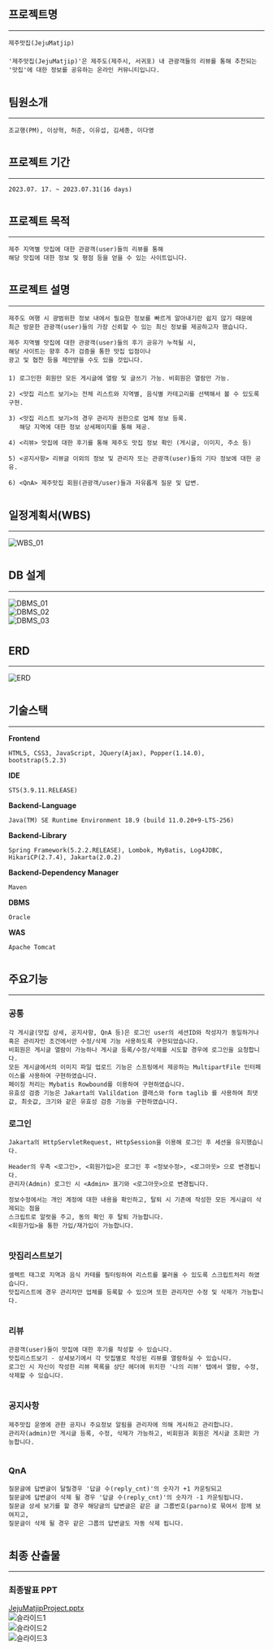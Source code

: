
## 프로젝트명 
***
    제주맛집(JejuMatjip)
####
    '제주맛집(JejuMatjip)'은 제주도(제주시, 서귀포) 내 관광객들의 리뷰를 통해 추천되는 
    '맛집'에 대한 정보를 공유하는 온라인 커뮤니티입니다.

#
## 팀원소개
***
    조교행(PM), 이상혁, 허준, 이유섭, 김세종, 이다영
#
## 프로젝트 기간
***
    2023.07. 17. ~ 2023.07.31(16 days)
#
## 프로젝트 목적
***
    제주 지역별 맛집에 대한 관광객(user)들의 리뷰를 통해
    해당 맛집에 대한 정보 및 평점 등을 얻을 수 있는 사이트입니다.
#
## 프로젝트 설명
***
    제주도 여행 시 광범위한 정보 내에서 필요한 정보를 빠르게 알아내기란 쉽지 않기 때문에
    최근 방문한 관광객(user)들의 가장 신뢰할 수 있는 최신 정보를 제공하고자 했습니다.

    제주 지역별 맛집에 대한 관광객(user)들의 후기 공유가 누적될 시,
    해당 사이트는 향후 추가 검증을 통한 맛집 입점이나 
    광고 및 협찬 등을 제안받을 수도 있을 것입니다. 

####

    1) 로그인한 회원만 모든 게시글에 열람 및 글쓰기 가능. 비회원은 열람만 가능.

    2) <맛집 리스트 보기>는 전체 리스트와 지역별, 음식별 카테고리를 선택해서 볼 수 있도록 구현.

    3) <맛집 리스트 보기>의 경우 관리자 권한으로 업체 정보 등록.
       해당 지역에 대한 정보 상세페이지를 통해 제공.

    4) <리뷰> 맛집에 대한 후기를 통해 제주도 맛집 정보 확인 (게시글, 이미지, 주소 등)

    5) <공지사항> 리뷰글 이외의 정보 및 관리자 또는 관광객(user)들의 기타 정보에 대한 공유.

    6) <QnA> 제주맛집 회원(관광객/user)들과 자유롭게 질문 및 답변.

#
## 일정계획서(WBS)
***
![WBS_01](./included/WBS.jpg)<br>

#
## DB 설계
***
![DBMS_01](./included/DB_Structure_01.jpg)<br>
![DBMS_02](./included/DB_Structure_02.jpg)<br>
![DBMS_03](./included/DB_Structure_03.jpg)<br>

#
## ERD
***
![ERD](./included/ERD.png)<br>

#
## 기술스택
***
**Frontend**

    HTML5, CSS3, JavaScript, JQuery(Ajax), Popper(1.14.0), bootstrap(5.2.3)

**IDE**

    STS(3.9.11.RELEASE)

**Backend-Language**

    Java(TM) SE Runtime Environment 18.9 (build 11.0.20+9-LTS-256)

**Backend-Library**

    Spring Framework(5.2.2.RELEASE), Lombok, MyBatis, Log4JDBC, HikariCP(2.7.4), Jakarta(2.0.2)

**Backend-Dependency Manager**

    Maven

**DBMS**

    Oracle

**WAS**

    Apache Tomcat

#
## 주요기능
***
### 공통
    각 게시글(맛집 상세, 공지사항, QnA 등)은 로그인 user의 세션ID와 작성자가 동일하거나
    혹은 관리자인 조건에서만 수정/삭제 기능 사용하도록 구현되었습니다.
    비회원은 게시글 열람이 가능하나 게시글 등록/수정/삭제를 시도할 경우에 로그인을 요청합니다.
    모든 게시글에서의 이미지 파일 업로드 기능은 스프링에서 제공하는 MultipartFile 인터페이스를 사용하여 구현하였습니다.
    페이징 처리는 Mybatis Rowbound를 이용하여 구현하였습니다.
    유효성 검증 기능은 Jakarta의 Valildation 클래스와 form taglib 를 사용하여 최댓값, 최솟값, 크기와 같은 유효성 검증 기능을 구현하였습니다.

### 로그인
    Jakarta의 HttpServletRequest, HttpSession을 이용해 로그인 후 세션을 유지했습니다.

    Header의 우측 <로그인>, <회원가입>은 로그인 후 <정보수정>, <로그아웃> 으로 변경됩니다.
    관리자(Admin) 로그인 시 <Admin> 표기와 <로그아웃>으로 변경됩니다.

    정보수정에서는 개인 계정에 대한 내용을 확인하고, 탈퇴 시 기존에 작성한 모든 게시글이 삭제되는 점을
    스크립트로 알럿을 주고, 동의 확인 후 탈퇴 가능합니다.
    <회원가입>을 통한 가입/재가입이 가능합니다.

#
### 맛집리스트보기
    셀렉트 태그로 지역과 음식 카테를 필터링하여 리스트를 불러올 수 있도록 스크립트처리 하였습니다.
    맛집리스트에 경우 관리자만 업체를 등록할 수 있으며 또한 관리자만 수정 및 삭제가 가능합니다.

#
### 리뷰
    관광객(user)들이 맛집에 대한 후기를 작성할 수 있습니다.
    맛집리스트보기 - 상세보기에서 각 맛집별로 작성된 리뷰를 열람하실 수 있습니다.
    로그인 시 자신이 작성한 리뷰 목록을 상단 헤더에 위치한 '나의 리뷰' 탭에서 열람, 수정, 삭제할 수 있습니다.

#
### 공지사항
    제주맛집 운영에 관한 공지나 주요정보 알림을 관리자에 의해 게시하고 관리합니다.
    관리자(admin)만 게시글 등록, 수정, 삭제가 가능하고, 비회원과 회원은 게시글 조회만 가능합니다.

#
### QnA    
    질문글에 답변글이 달릴경우 '답글 수(reply_cnt)'의 숫자가 +1 카운팅되고
    질문글에 답변글이 삭제 될 경우 '답글 수(reply_cnt)'의 숫자가 -1 카운팅됩니다.
    질문글 상세 보기를 할 경우 해당글의 답변글은 같은 글 그룹번호(parno)로 묶여서 함께 보여지고,
    질문글이 삭제 될 경우 같은 그룹의 답변글도 자동 삭제 됩니다.

#
## 최종 산출물
***
### 최종발표 PPT
[JejuMatjipProject.pptx](./included/JejuMatjipProject.pptx)<br>
![슬라이드1](./.PNG)<br>
![슬라이드2](./.PNG)<br>
![슬라이드3](./.PNG)<br>




